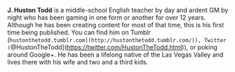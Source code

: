 **J. Huston Todd** is a middle-school English teacher by day and ardent
GM by night who has been gaming in one form or another for over 12
years. Although he has been creating content for most of that time, this
is his first time being published. You can find him on Tumblr (`hustonthetodd.tumblr.com](http://hustonthetodd.tumblr.com/)), Twitter (`@HustonTheTodd](https://twitter.com/HustonTheTodd.html)), or poking
around Google+. He has been a lifelong native of the Las Vegas Valley
and lives there with his wife and two and a third kids.